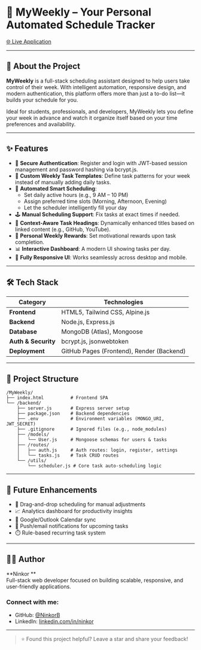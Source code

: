 # 📅 MyWeekly – Your Personal Automated Schedule Tracker

[🌐 Live Application](https://ninkorb.github.io/MyWeekly/)

---

## 🚀 About the Project

**MyWeekly** is a full-stack scheduling assistant designed to help users take control of their week. With intelligent automation, responsive design, and modern authentication, this platform offers more than just a to-do list—it builds your schedule for you.

Ideal for students, professionals, and developers, MyWeekly lets you define your week in advance and watch it organize itself based on your time preferences and availability.

---

## ✨ Features

- 🔐 **Secure Authentication**: Register and login with JWT-based session management and password hashing via bcrypt.js.
- 🧩 **Custom Weekly Task Templates**: Define task patterns for your week instead of manually adding daily tasks.
- 🤖 **Automated Smart Scheduling**: 
  - Set daily active hours (e.g., 9 AM – 10 PM)
  - Assign preferred time slots (Morning, Afternoon, Evening)
  - Let the scheduler intelligently fill your day
- 🕹️ **Manual Scheduling Support**: Fix tasks at exact times if needed.
- 📝 **Context-Aware Task Headings**: Dynamically enhanced titles based on linked content (e.g., GitHub, YouTube).
- 🎯 **Personal Weekly Rewards**: Set motivational rewards upon task completion.
- 📊 **Interactive Dashboard**: A modern UI showing tasks per day.
- 📱 **Fully Responsive UI**: Works seamlessly across desktop and mobile.

---

## 🛠️ Tech Stack

| Category       | Technologies                     |
|----------------|----------------------------------|
| **Frontend**   | HTML5, Tailwind CSS, Alpine.js   |
| **Backend**    | Node.js, Express.js              |
| **Database**   | MongoDB (Atlas), Mongoose        |
| **Auth & Security** | bcrypt.js, jsonwebtoken      |
| **Deployment** | GitHub Pages (Frontend), Render (Backend) |

---

## 📁 Project Structure

```
/MyWeekly/
├── index.html          # Frontend SPA
└── /backend/
    ├── server.js       # Express server setup
    ├── package.json    # Backend dependencies
    ├── .env            # Environment variables (MONGO_URI, JWT_SECRET)
    ├── .gitignore      # Ignored files (e.g., node_modules)
    ├── /models/
    │   └── User.js     # Mongoose schemas for users & tasks
    ├── /routes/
    │   ├── auth.js     # Auth routes: login, register, settings
    │   └── tasks.js    # Task CRUD routes
    └── /utils/
        └── scheduler.js # Core task auto-scheduling logic
```

---

## 🔮 Future Enhancements

- 🧲 Drag-and-drop scheduling for manual adjustments
- 📈 Analytics dashboard for productivity insights
- 📅 Google/Outlook Calendar sync
- 🔔 Push/email notifications for upcoming tasks
- ⏱️ Rule-based recurring task system

---

## 👨‍💻 Author

**Ninkor **  
Full-stack web developer focused on building scalable, responsive, and user-friendly applications.

### Connect with me:
- GitHub: [@NinkorB](https://github.com/NinkorB)
- LinkedIn: [linkedin.com/in/ninkor](https://www.linkedin.com/in/ninkor/)

---

> ⭐ Found this project helpful? Leave a star and share your feedback!
